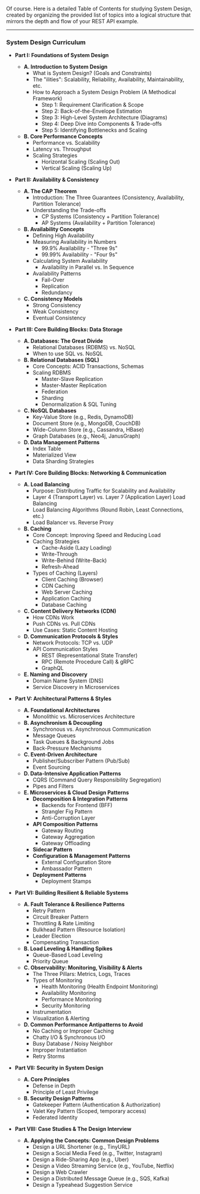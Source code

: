Of course. Here is a detailed Table of Contents for studying System Design, created by organizing the provided list of topics into a logical structure that mirrors the depth and flow of your REST API example.

***

### **System Design Curriculum**

*   **Part I: Foundations of System Design**
    *   **A. Introduction to System Design**
        *   What is System Design? (Goals and Constraints)
        *   The "ilities": Scalability, Reliability, Availability, Maintainability, etc.
        *   How to Approach a System Design Problem (A Methodical Framework)
            *   Step 1: Requirement Clarification & Scope
            *   Step 2: Back-of-the-Envelope Estimation
            *   Step 3: High-Level System Architecture (Diagrams)
            *   Step 4: Deep Dive into Components & Trade-offs
            *   Step 5: Identifying Bottlenecks and Scaling
    *   **B. Core Performance Concepts**
        *   Performance vs. Scalability
        *   Latency vs. Throughput
        *   Scaling Strategies
            *   Horizontal Scaling (Scaling Out)
            *   Vertical Scaling (Scaling Up)

*   **Part II: Availability & Consistency**
    *   **A. The CAP Theorem**
        *   Introduction: The Three Guarantees (Consistency, Availability, Partition Tolerance)
        *   Understanding the Trade-offs
            *   CP Systems (Consistency + Partition Tolerance)
            *   AP Systems (Availability + Partition Tolerance)
    *   **B. Availability Concepts**
        *   Defining High Availability
        *   Measuring Availability in Numbers
            *   99.9% Availability - "Three 9s"
            *   99.99% Availability - "Four 9s"
        *   Calculating System Availability
            *   Availability in Parallel vs. In Sequence
        *   Availability Patterns
            *   Fail-Over
            *   Replication
            *   Redundancy
    *   **C. Consistency Models**
        *   Strong Consistency
        *   Weak Consistency
        *   Eventual Consistency

*   **Part III: Core Building Blocks: Data Storage**
    *   **A. Databases: The Great Divide**
        *   Relational Databases (RDBMS) vs. NoSQL
        *   When to use SQL vs. NoSQL
    *   **B. Relational Databases (SQL)**
        *   Core Concepts: ACID Transactions, Schemas
        *   Scaling RDBMS
            *   Master-Slave Replication
            *   Master-Master Replication
            *   Federation
            *   Sharding
            *   Denormalization & SQL Tuning
    *   **C. NoSQL Databases**
        *   Key-Value Store (e.g., Redis, DynamoDB)
        *   Document Store (e.g., MongoDB, CouchDB)
        *   Wide-Column Store (e.g., Cassandra, HBase)
        *   Graph Databases (e.g., Neo4j, JanusGraph)
    *   **D. Data Management Patterns**
        *   Index Table
        *   Materialized View
        *   Data Sharding Strategies

*   **Part IV: Core Building Blocks: Networking & Communication**
    *   **A. Load Balancing**
        *   Purpose: Distributing Traffic for Scalability and Availability
        *   Layer 4 (Transport Layer) vs. Layer 7 (Application Layer) Load Balancing
        *   Load Balancing Algorithms (Round Robin, Least Connections, etc.)
        *   Load Balancer vs. Reverse Proxy
    *   **B. Caching**
        *   Core Concept: Improving Speed and Reducing Load
        *   Caching Strategies
            *   Cache-Aside (Lazy Loading)
            *   Write-Through
            *   Write-Behind (Write-Back)
            *   Refresh-Ahead
        *   Types of Caching (Layers)
            *   Client Caching (Browser)
            *   CDN Caching
            *   Web Server Caching
            *   Application Caching
            *   Database Caching
    *   **C. Content Delivery Networks (CDN)**
        *   How CDNs Work
        *   Push CDNs vs. Pull CDNs
        *   Use Cases: Static Content Hosting
    *   **D. Communication Protocols & Styles**
        *   Network Protocols: TCP vs. UDP
        *   API Communication Styles
            *   REST (Representational State Transfer)
            *   RPC (Remote Procedure Call) & gRPC
            *   GraphQL
    *   **E. Naming and Discovery**
        *   Domain Name System (DNS)
        *   Service Discovery in Microservices

*   **Part V: Architectural Patterns & Styles**
    *   **A. Foundational Architectures**
        *   Monolithic vs. Microservices Architecture
    *   **B. Asynchronism & Decoupling**
        *   Synchronous vs. Asynchronous Communication
        *   Message Queues
        *   Task Queues & Background Jobs
        *   Back-Pressure Mechanisms
    *   **C. Event-Driven Architecture**
        *   Publisher/Subscriber Pattern (Pub/Sub)
        *   Event Sourcing
    *   **D. Data-Intensive Application Patterns**
        *   CQRS (Command Query Responsibility Segregation)
        *   Pipes and Filters
    *   **E. Microservices & Cloud Design Patterns**
        *   **Decomposition & Integration Patterns**
            *   Backends for Frontend (BFF)
            *   Strangler Fig Pattern
            *   Anti-Corruption Layer
        *   **API Composition Patterns**
            *   Gateway Routing
            *   Gateway Aggregation
            *   Gateway Offloading
        *   **Sidecar Pattern**
        *   **Configuration & Management Patterns**
            *   External Configuration Store
            *   Ambassador Pattern
        *   **Deployment Patterns**
            *   Deployment Stamps

*   **Part VI: Building Resilient & Reliable Systems**
    *   **A. Fault Tolerance & Resilience Patterns**
        *   Retry Pattern
        *   Circuit Breaker Pattern
        *   Throttling & Rate Limiting
        *   Bulkhead Pattern (Resource Isolation)
        *   Leader Election
        *   Compensating Transaction
    *   **B. Load Leveling & Handling Spikes**
        *   Queue-Based Load Leveling
        *   Priority Queue
    *   **C. Observability: Monitoring, Visibility & Alerts**
        *   The Three Pillars: Metrics, Logs, Traces
        *   Types of Monitoring
            *   Health Monitoring (Health Endpoint Monitoring)
            *   Availability Monitoring
            *   Performance Monitoring
            *   Security Monitoring
        *   Instrumentation
        *   Visualization & Alerting
    *   **D. Common Performance Antipatterns to Avoid**
        *   No Caching or Improper Caching
        *   Chatty I/O & Synchronous I/O
        *   Busy Database / Noisy Neighbor
        *   Improper Instantiation
        *   Retry Storms

*   **Part VII: Security in System Design**
    *   **A. Core Principles**
        *   Defense in Depth
        *   Principle of Least Privilege
    *   **B. Security Design Patterns**
        *   Gatekeeper Pattern (Authentication & Authorization)
        *   Valet Key Pattern (Scoped, temporary access)
        *   Federated Identity

*   **Part VIII: Case Studies & The Design Interview**
    *   **A. Applying the Concepts: Common Design Problems**
        *   Design a URL Shortener (e.g., TinyURL)
        *   Design a Social Media Feed (e.g., Twitter, Instagram)
        *   Design a Ride-Sharing App (e.g., Uber)
        *   Design a Video Streaming Service (e.g., YouTube, Netflix)
        *   Design a Web Crawler
        *   Design a Distributed Message Queue (e.g., SQS, Kafka)
        *   Design a Typeahead Suggestion Service